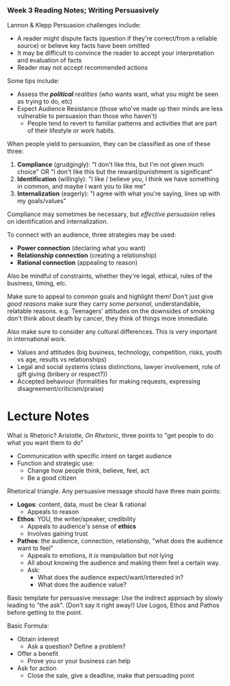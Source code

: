 ### Week 3 Reading Notes; Writing Persuasively
Lannon & Klepp
Persuasion challenges include:
- A reader might dispute facts (question if they're correct/from a reliable source) or believe key facts have been omitted
- It may be difficult to convince the reader to accept your interpretation and evaluation of facts
- Reader may not accept recommended actions

Some tips include:
- Assess the ***political** realities* (who wants want, what you might be seen as trying to do, etc)
- Expect Audience Resistance (those who've made up their minds are less vulnerable to persuasion than those who haven't)
	- People tend to revert to familiar patterns and activities that are part of their lifestyle or work habits.

When people yield to persuasion, they can be classified as one of these three:
1. **Compliance** (grudgingly): "I don't like this, but I'm not given much choice" OR "I don't like this but the reward/punishment is significant"
2. **Identification** (willingly): "I like / believe you, I think we have something in common, and maybe I want you to like me"
3. **Internalization** (eagerly): "I agree with what you're saying, lines up with my goals/values"

Compliance may sometimes be necessary, but *effective persuasion* relies on identification and internalization.

To connect with an audience, three strategies may be used:
- **Power connection** (declaring what you want)
- **Relationship connection** (creating a relationship)
- **Rational connection** (appealing to reason)

Also be mindful of constraints, whether they're legal, ethical, rules of the business, timing, etc.

Make sure to appeal to common goals and highlight them! Don't just give *good reasons* make sure they carry some *personal*, understandable, relatable reasons. e.g. Teenagers' attitudes on the downsides of smoking don't think about death by cancer, they think of things more immediate.

Also make sure to consider any cultural differences. This is very important in international work.
- Values and attitudes (big business, technology, competition, risks, youth vs age, results vs relationships)
- Legal and social systems (class distinctions, lawyer involvement, role of gift giving (bribery or respect?))
- Accepted behaviour (formalities for making requests, expressing disagreement/criticism/praise)

# Lecture Notes

What is Rhetoric?
Aristotle, *On Rhetoric*, three points to "get people to do what you want them to do"
- Communication with specific intent on target audience
- Function and strategic use:
	- Change how people think, believe, feel, act
	- Be a good citizen

Rhetorical triangle. Any persuasive message should have three main points:
- **Logos**: content, data, must be clear & rational
	- Appeals to reason
- **Ethos**: YOU, the writer/speaker, credibility
	- Appeals to audience's sense of **ethics**
	- Involves gaining trust
- **Pathos**: the audience, connection, relationship, "what does the audience want to feel"
	- Appeals to emotions, it *is* manipulation but not lying
	- All about knowing the audience and making them feel a certain way.
	- Ask:
		- What does the audience expect/want/interested in?
		- What does the audience value?


Basic template for persuasive message:
Use the indirect approach by slowly leading to "the ask". (Don't say it right away!) Use Logos, Ethos and Pathos before getting to the point.

Basic Formula:
- Obtain interest
	- Ask a question? Define a problem?
- Offer a benefit
	- Prove you or your business can help
- Ask for action 
	- Close the sale, give a deadline, make that persuading point

